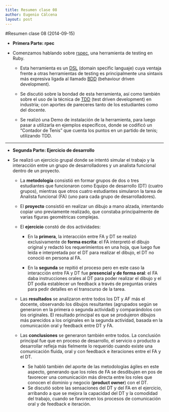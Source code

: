 ```yaml
---
title: Resumen clase 08
author: Eugenio Cálcena
layout: post
---
```


#Resumen clase 08 (2014-09-15)

* **Primera Parte: rpec**

* Comenzamos hablando sobre [rspec](http://rspec.info), una herramienta de testing en Ruby.

 	* Esta herramienta es un [DSL](https://en.wikipedia.org/wiki/Domain-specific_language) (domain specific languaje) cuya ventaja frente a otras herramientas de 
	  testing es principalmente una sintaxis más expresiva ligada al llamado [BDD](http://en.wikipedia.org/wiki/Behavior-driven_development) (behaviour driven development).

	* Se discutió sobre la bondad de esta herramienta, así como también sobre el uso de la técnica de [TDD](http://en.wikipedia.org/wiki/Test-driven_development) 
  	  (test driven development) en industria; con aportes de pareceres tanto de los estudiantes como del docente.

	* Se realizó una Demo de instalación de la herramienta, para luego pasar a utilizarla en ejemplos específicos, 
  	  donde se codificó un “Contador de Tenis” que cuenta los puntos en un partido de tenis; utilizando TDD.

***

* **Segunda Parte: Ejercicio de desarrollo**

* Se realizó un ejercicio grupal donde se intentó simular el trabajo y la interacción entre un grupo de desarrolladores y 
  un analista funcional dentro de un proyecto. 

	* La **metodología** consistió en formar grupos de dos o tres estudiantes que funcionaron como Equipo de desarrollo (DT) (cuatro grupos), 
	  mientras que otros cuatro estudiantes simularon la tarea de Analista funcional (FA) (uno para cada grupo de desarrolladores). 

	* El **proyecto** consistió en realizar un dibujo a mano alzada, intentando copiar uno previamente realizado, 
	  que constaba principalmente de varias figuras geométricas complejas.

	* El **ejercicio** constó de dos actividades:

		* En la **primera**, la interacción entre FA y DT se realizó exclusivamente de **forma escrita**: 
	  	  el FA interpretó el dibujo original y redactó los requerimientos en una hoja, que luego fue leída e interpretada por el DT para realizar el dibujo, 
	  	  el DT no conoció en persona al FA.

		* En la **segunda** se repitió el proceso pero en este caso la interacción entre FA y DT fue **presencial y de forma oral**: 
	  	  el FA daba instrucciones orales al DT para poder realizar el dibujo y el DT podía establecer un feedback a través de preguntas orales
	  	  para pedir detalles en el transcurso de la tarea.

	* Las **resultados** se analizaron entre todos los DT y AF más el docente, observando los dibujos resultantes (agrupados según se generaron 
	  en la primera o segunda actividad) y comparándolos con los originales. El resultado principal es que se produjeron dibujos más parecidos
	  a los originales en la segunda actividad, basada en la comunicación oral y feedback entre DT y FA.

	* Las **conclusiones** se generaron también entre todos. La conclusión principal fue que en proceso de desarrollo, el servicio o producto a desarrollar refleja más
	  fielmente lo requerido cuando existe una comunicación fluida, oral y con feedback e iteraciones entre el FA y el DT.
		* Se habló también del aporte de las metodologías ágiles en este aspecto, generando que los roles de FA se desdibujen en pos de favorecer una comunicación
		  más directa entre los roles que conocen el dominio y negocio (**product owner**) con el DT.
		* Se discutió sobre las sensaciones del DT y del FA en el ejercicio, arribando a que se mejora la capacidad del DT y la comodidad del trabajo,
		  cuando se favorecen los procesos de comunicación oral y de feedback e iteración.

